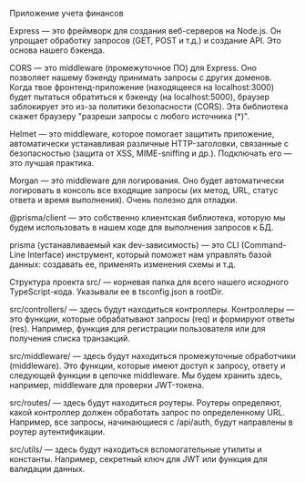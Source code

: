 Приложение учета финансов

Express — это фреймворк для создания веб-серверов на Node.js. Он упрощает обработку запросов (GET, POST и т.д.) и создание API. Это основа нашего бэкенда.

CORS — это middleware (промежуточное ПО) для Express. Оно позволяет нашему бэкенду принимать запросы с других доменов. Когда твое фронтенд-приложение (находящееся на localhost:3000) будет пытаться обратиться к бэкенду (на localhost:5000), браузер заблокирует это из-за политики безопасности (CORS). Эта библиотека скажет браузеру "разреши запросы с любого источника (*)".

Helmet — это middleware, которое помогает защитить приложение, автоматически устанавливая различные HTTP-заголовки, связанные с безопасностью (защита от XSS, MIME-sniffing и др.). Подключать его — это лучшая практика.

Morgan — это middleware для логирования. Оно будет автоматически логировать в консоль все входящие запросы (их метод, URL, статус ответа и время выполнения). Очень полезно для отладки.

@prisma/client — это собственно клиентская библиотека, которую мы будем использовать в нашем коде для выполнения запросов к БД.

prisma (устанавливаемый как dev-зависимость) — это CLI (Command-Line Interface) инструмент, который поможет нам управлять базой данных: создавать ее, применять изменения схемы и т.д.

Структура проекта 
src/ — корневая папка для всего нашего исходного TypeScript-кода. Указывали ее в tsconfig.json в rootDir.

src/controllers/ — здесь будут находиться контроллеры. Контроллеры — это функции, которые обрабатывают запросы (req) и формируют ответы (res). Например, функция для регистрации пользователя или для получения списка транзакций.

src/middleware/ — здесь будут находиться промежуточные обработчики (middleware). Это функции, которые имеют доступ к запросу, ответу и следующей функции в цепочке middleware. Мы будем хранить здесь, например, middleware для проверки JWT-токена.

src/routes/ — здесь будут находиться роутеры. Роутеры определяют, какой контроллер должен обработать запрос по определенному URL. Например, все запросы, начинающиеся с /api/auth, будут направлены в роутер аутентификации.

src/utils/ — здесь будут находиться вспомогательные утилиты и константы. Например, секретный ключ для JWT или функция для валидации данных.